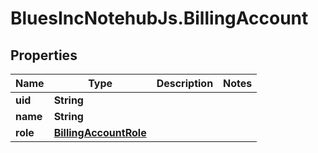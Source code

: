 # BluesIncNotehubJs.BillingAccount

## Properties

Name | Type | Description | Notes
------------ | ------------- | ------------- | -------------
**uid** | **String** |  | 
**name** | **String** |  | 
**role** | [**BillingAccountRole**](BillingAccountRole.md) |  | 


